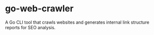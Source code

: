 # go-web-crawler
A Go CLI tool that crawls websites and generates internal link structure reports for SEO analysis.

